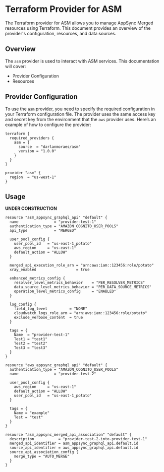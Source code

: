 # Terraform Provider for ASM

The Terraform provider for ASM allows you to manage AppSync Merged resources using Terraform. This document provides an overview of the provider's configuration, resources, and data sources.

## Overview

The `asm` provider is used to interact with ASM services. This documentation will cover:

- Provider Configuration
- Resources

## Provider Configuration

To use the `asm` provider, you need to specify the required configuration in your Terraform configuration file. The provider uses the same access key and secret key from the environment that the `aws` provider uses. Here’s an example of how to configure the provider:

```hcl
terraform {
  required_providers {
    asm = {
      source  = "darlanmoraes/asm"
      version = "1.0.0"
    }
  }
}

provider "asm" {
  region  = "us-west-1"
}
```

## Usage

**UNDER CONSTRUCTION**

```hcl
resource "asm_appsync_graphql_api" "default" {
  name                = "provider-test-1"
  authentication_type = "AMAZON_COGNITO_USER_POOLS"
  api_type            = "MERGED"

  user_pool_config {
    user_pool_id   = "us-east-1_potato"
    aws_region     = "us-east-1"
    default_action = "ALLOW"
  }

  merged_api_execution_role_arn = "arn:aws:iam::123456:role/potato"
  xray_enabled                  = true

  enhanced_metrics_config {
    resolver_level_metrics_behavior    = "PER_RESOLVER_METRICS"
    data_source_level_metrics_behavior = "PER_DATA_SOURCE_METRICS"
    operation_level_metrics_config     = "ENABLED"
  }

  log_config {
    field_log_level          = "NONE"
    cloudwatch_logs_role_arn = "arn:aws:iam::123456:role/potato"
    exclude_verbose_content  = true
  }

  tags = {
    Name  = "provider-test-1"
    Test1 = "test1"
    Test2 = "test2"
    Test3 = "test3"
  }
}

resource "aws_appsync_graphql_api" "default" {
  authentication_type = "AMAZON_COGNITO_USER_POOLS"
  name                = "provider-test-2"

  user_pool_config {
    aws_region     = "us-east-1"
    default_action = "ALLOW"
    user_pool_id   = "us-east-1_potato"
  }

  tags = {
    Name = "example"
    Test = "test"
  }
}

resource "asm_appsync_merged_api_association" "default" {
  description           = "provider-test-2-into-provider-test-1"
  merged_api_identifier = asm_appsync_graphql_api.default.id
  source_api_identifier = aws_appsync_graphql_api.default.id
  source_api_association_config {
    merge_type = "AUTO_MERGE"
  }
}
```
